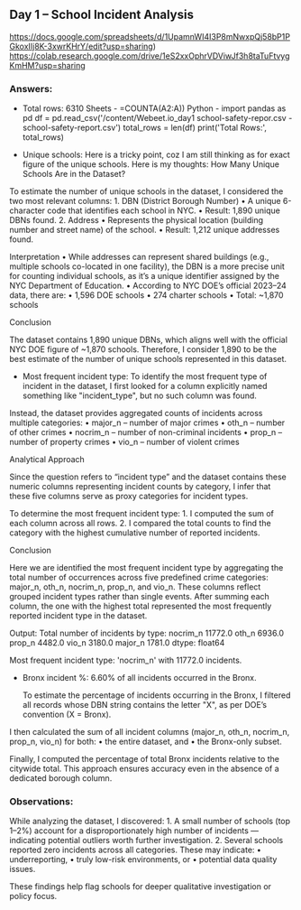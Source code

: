 ## Day 1 – School Incident Analysis

https://docs.google.com/spreadsheets/d/1UpamnWI4I3P8mNwxpQj58bP1PGkoxIIj8K-3xwrKHrY/edit?usp=sharing)
https://colab.research.google.com/drive/1eS2xxOphrVDViwJf3h8taTuFtvygKmHM?usp=sharing

    

### Answers:
- Total rows: 6310
  Sheets - =COUNTA(A2:A))
  Python - import pandas as pd
           df = pd.read_csv('/content/Webeet.io_day1 school-safety-repor.csv - school-safety-report.csv')
           total_rows = len(df)
           print('Total Rows:', total_rows)

- Unique schools:
  Here is a tricky point, coz I am still thinking as for exact figure of the unique schools.
Here is my thoughts:
How Many Unique Schools Are in the Dataset?

To estimate the number of unique schools in the dataset, I considered the two most relevant columns:
	1.	DBN (District Borough Number)
	•	A unique 6-character code that identifies each school in NYC.
	•	Result: 1,890 unique DBNs found.
	2.	Address
	•	Represents the physical location (building number and street name) of the school.
	•	Result: 1,212 unique addresses found.

  Interpretation
	•	While addresses can represent shared buildings (e.g., multiple schools co-located in one facility), the DBN is a more precise unit for counting individual schools, as it’s a unique identifier assigned by the NYC Department of Education.
	•	According to NYC DOE’s official 2023–24 data, there are:
	•	1,596 DOE schools
	•	274 charter schools
	•	 Total: ~1,870 schools

Conclusion

The dataset contains 1,890 unique DBNs, which aligns well with the official NYC DOE figure of ~1,870 schools.
Therefore, I consider 1,890 to be the best estimate of the number of unique schools represented in this dataset.


- Most frequent incident type:
  To identify the most frequent type of incident in the dataset, I first looked for a column explicitly named something like "incident_type", but no such column was found.

Instead, the dataset provides aggregated counts of incidents across multiple categories:
	•	major_n –   number of major crimes
	•	oth_n –     number of other crimes
	•	nocrim_n –  number of non-criminal incidents
	•	prop_n –    number of property crimes
	•	vio_n –     number of violent crimes

Analytical Approach

Since the question refers to “incident type” and the dataset contains these numeric columns representing incident counts by category, I infer that these five columns serve as proxy categories for incident types.

To determine the most frequent incident type:
	1.	I computed the sum of each column across all rows.
	2.	I compared the total counts to find the category with the highest cumulative number of reported incidents.

Conclusion

Here we are identified the most frequent incident type by aggregating the total number of occurrences across five predefined crime categories: major_n, oth_n, nocrim_n, prop_n, and vio_n. 
These columns reflect grouped incident types rather than single events.
After summing each column, the one with the highest total represented the most frequently reported incident type in the dataset.

Output: 
Total number of incidents by type:
nocrim_n    11772.0
oth_n        6936.0
prop_n       4482.0
vio_n        3180.0
major_n      1781.0
dtype: float64

Most frequent incident type: 'nocrim_n' with 11772.0 incidents.

  
- Bronx incident %: 6.60% of all incidents occurred in the Bronx.

  To estimate the percentage of incidents occurring in the Bronx, I filtered all records whose DBN string contains the letter "X", as per DOE’s convention (X = Bronx).

I then calculated the sum of all incident columns (major_n, oth_n, nocrim_n, prop_n, vio_n) for both:
	•	the entire dataset, and
	•	the Bronx-only subset.

Finally, I computed the percentage of total Bronx incidents relative to the citywide total.
This approach ensures accuracy even in the absence of a dedicated borough column.

### Observations:

While analyzing the dataset, I discovered:
	1.	A small number of schools (top 1–2%) account for a disproportionately high number of incidents — indicating potential outliers worth further investigation.
	2.	Several schools reported zero incidents across all categories. These may indicate:
	•	underreporting,
	•	truly low-risk environments, or
	•	potential data quality issues.

These findings help flag schools for deeper qualitative investigation or policy focus.

